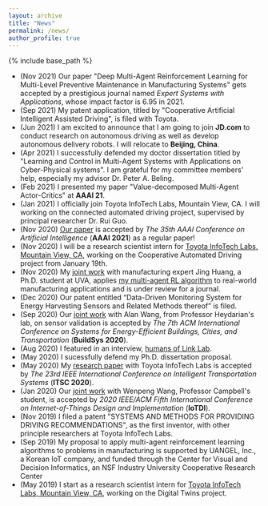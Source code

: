 ```yaml
---
layout: archive
title: "News"
permalink: /news/
author_profile: true
---
```


{% include base_path %}
* (Nov 2021) Our paper "Deep Multi-Agent Reinforcement Learning for Multi-Level Preventive Maintenance in Manufacturing Systems" gets accepted by a prestigious journal named <i>Expert Systems with Applications</i>, whose impact factor is 6.95 in 2021.
* (Sep 2021) My patent application, titled by "Cooperative Artificial Intelligent Assisted Driving", is filed with Toyota.
* (Jun 2021) I am excited to announce that I am going to join <b>JD.com</b> to conduct research on autonomous driving as well as develop autonomous delivery robots. I will relocate to <b>Beijing, China</b>.
* (Apr 2021) I successfully defended my doctor dissertation titled by "Learning and Control in Multi-Agent Systems with Applications on Cyber-Physical systems". I am grateful for my committee members' help, especially my advisor Dr. Peter A. Beling.
* (Feb 2021) I presented my paper "Value-decomposed Multi-Agent Actor-Critics" at <b>AAAI 21</b>.
* (Jan 2021) I officially join Toyota InfoTech Labs, Mountain View, CA. I will working on the connected automated driving project, supervised by principal researcher Dr. Rui Guo.
* (Nov 2020) [Our paper](https://hahayonghuming.github.io/JianyuSu.github.io/publications/VDAC) is accepted by <i>The 35th AAAI Conference on Artificial Intelligence</i> (<b>AAAI 2021</b>) as a regular paper! 
* (Nov 2020) I will be a research scientist intern for [Toyota InfoTech Labs, Mountain View, CA](https://www.linkedin.com/company/toyota-itc), working on the Cooperative Automated Driving project from January 19th.
* (Nov 2020) My [joint work](https://hahayonghuming.github.io/JianyuSu.github.io/publications/MAPM) with manufacturing expert Jing Huang, a Ph.D. student at UVA, applies [my multi-agent RL algorithm](https://hahayonghuming.github.io/JianyuSu.github.io/publications/VDAC) to real-world manufacturing applications and is under review for a journal.
* (Dec 2020) Our patent entitled “Data-Driven Monitoring System for Energy Harvesting Sensors and Related Methods thereof” is filed. 
* (Sep 2020) Our [joint work](https://hahayonghuming.github.io/JianyuSu.github.io/publications/SensorValid) with Alan Wang, from Professor Heydarian's lab, on sensor validation is accepted by <i>The 7th ACM International Conference on Systems for Energy-Efficient Buildings, Cities, and Transportation</i> (<b>BuildSys 2020</b>).
* (Aug 2020) I featured in an interview, [humans of Link Lab](https://engineering.virginia.edu/humans-link-lab-jianyu-su).
* (May 2020) I sucessfully defend my Ph.D. dissertation proposal.
* (May 2020) My [research paper](https://hahayonghuming.github.io/JianyuSu.github.io/publications/GCN) with Toyota InfoTech Labs is accepted by <i>The 23rd IEEE International Conference on Intelligent Transportation Systems</i> (<b>ITSC 2020</b>).
* (Jan 2020) Our [joint work](https://hahayonghuming.github.io/JianyuSu.github.io/publications/Standby) with Wenpeng Wang, Professor Campbell's student, is accepted by <i>2020 IEEE/ACM Fifth International Conference on Internet-of-Things Design and Implementation</i> (<b>IoTDI</b>).
* (Nov 2019) I filed a patent "SYSTEMS AND METHODS FOR PROVIDING DRIVING RECOMMENDATIONS", as the first inventor, with other principle researchers at Toyota InfoTech Labs.
* (Sep 2019) My proposal to apply multi-agent reinforcement learning algorithms to problems in manufacturing is supported by UANGEL, Inc., a Korean IoT company, and funded through the Center for Visual and Decision Informatics, an NSF Industry University Cooperative Research Center
* (May 2019) I start as a research scientist intern for [Toyota InfoTech Labs, Mountain View, CA](https://www.linkedin.com/company/toyota-itc), working on the Digital Twins project.
